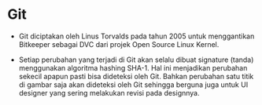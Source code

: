 # Git

- Git diciptakan oleh Linus Torvalds pada tahun 2005 untuk menggantikan Bitkeeper sebagai DVC dari projek Open Source Linux Kernel.

- Setiap perubahan yang terjadi di Git akan selalu dibuat signature (tanda) menggunakan algoritma hashing SHA-1. Hal ini menjadikan perubahan sekecil apapun pasti bisa dideteksi oleh Git. Bahkan perubahan satu titik di gambar saja akan dideteksi oleh Git sehingga berguna juga untuk UI designer yang sering melakukan revisi pada designnya.
